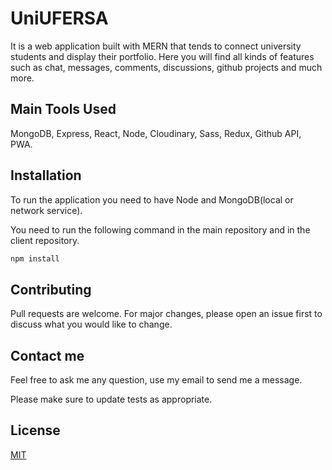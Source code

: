 # UniUFERSA

It is a web application built with MERN that tends to connect university students and display their portfolio. Here you will find all kinds of features such as chat, messages, comments, discussions, github projects and much more.

## Main Tools Used

MongoDB, Express, React, Node, Cloudinary, Sass, Redux, Github API, PWA.


## Installation

To run the application you need to have Node and MongoDB(local or network service).

You need to run the following command in the main repository and in the client repository.

```bash
npm install
```


## Contributing
Pull requests are welcome. For major changes, please open an issue first to discuss what you would like to change.

## Contact me

Feel free to ask me any question, use my email to send me a message.

Please make sure to update tests as appropriate.

## License
[MIT](https://choosealicense.com/licenses/mit/)
